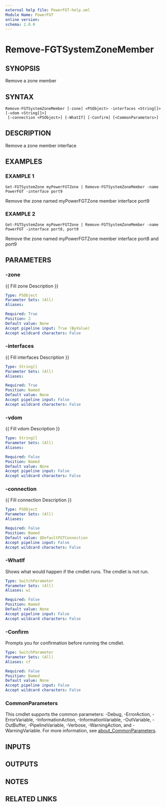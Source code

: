```yaml
---
external help file: PowerFGT-help.xml
Module Name: PowerFGT
online version:
schema: 2.0.0
---
```


# Remove-FGTSystemZoneMember

## SYNOPSIS
Remove a zone member

## SYNTAX

```
Remove-FGTSystemZoneMember [-zone] <PSObject> -interfaces <String[]> [-vdom <String[]>]
 [-connection <PSObject>] [-WhatIf] [-Confirm] [<CommonParameters>]
```

## DESCRIPTION
Remove a zone member interface

## EXAMPLES

### EXAMPLE 1
```
Get-FGTSystemZone myPowerFGTZone | Remove-FGTSystemZoneMember -name PowerFGT -interface port9
```

Remove the zone named myPowerFGTZone member interface port9

### EXAMPLE 2
```
Get-FGTSystemZone myPowerFGTZone | Remove-FGTSystemZoneMember -name PowerFGT -interface port8, port9
```

Remove the zone named myPowerFGTZone member interface port8 and port9

## PARAMETERS

### -zone
{{ Fill zone Description }}

```yaml
Type: PSObject
Parameter Sets: (All)
Aliases:

Required: True
Position: 2
Default value: None
Accept pipeline input: True (ByValue)
Accept wildcard characters: False
```

### -interfaces
{{ Fill interfaces Description }}

```yaml
Type: String[]
Parameter Sets: (All)
Aliases:

Required: True
Position: Named
Default value: None
Accept pipeline input: False
Accept wildcard characters: False
```

### -vdom
{{ Fill vdom Description }}

```yaml
Type: String[]
Parameter Sets: (All)
Aliases:

Required: False
Position: Named
Default value: None
Accept pipeline input: False
Accept wildcard characters: False
```

### -connection
{{ Fill connection Description }}

```yaml
Type: PSObject
Parameter Sets: (All)
Aliases:

Required: False
Position: Named
Default value: $DefaultFGTConnection
Accept pipeline input: False
Accept wildcard characters: False
```

### -WhatIf
Shows what would happen if the cmdlet runs.
The cmdlet is not run.

```yaml
Type: SwitchParameter
Parameter Sets: (All)
Aliases: wi

Required: False
Position: Named
Default value: None
Accept pipeline input: False
Accept wildcard characters: False
```

### -Confirm
Prompts you for confirmation before running the cmdlet.

```yaml
Type: SwitchParameter
Parameter Sets: (All)
Aliases: cf

Required: False
Position: Named
Default value: None
Accept pipeline input: False
Accept wildcard characters: False
```

### CommonParameters
This cmdlet supports the common parameters: -Debug, -ErrorAction, -ErrorVariable, -InformationAction, -InformationVariable, -OutVariable, -OutBuffer, -PipelineVariable, -Verbose, -WarningAction, and -WarningVariable. For more information, see [about_CommonParameters](http://go.microsoft.com/fwlink/?LinkID=113216).

## INPUTS

## OUTPUTS

## NOTES

## RELATED LINKS
